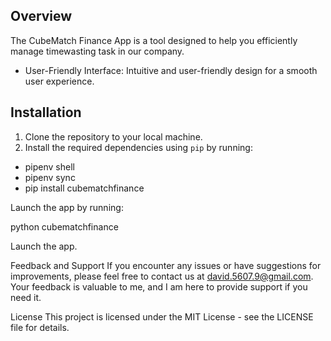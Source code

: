 
## Overview

The CubeMatch Finance App is a tool designed to help you efficiently manage timewasting task in our company.

- User-Friendly Interface: Intuitive and user-friendly design for a smooth user experience.

## Installation

1. Clone the repository to your local machine.
2. Install the required dependencies using `pip` by running:

  -  pipenv shell
  -  pipenv sync
  -  pip install cubematchfinance

Launch the app by running:

python cubematchfinance

Launch the app.

Feedback and Support
If you encounter any issues or have suggestions for improvements, please feel free to contact us at david.5607.9@gmail.com. Your feedback is valuable to me, and I am here to provide support if you need it.

License
This project is licensed under the MIT License - see the LICENSE file for details.
